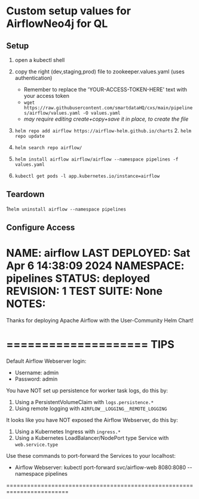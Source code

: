 # Custom setup values for AirflowNeo4j for QL


## Setup
1. open a kubectl shell
2. copy the right (dev,staging,prod) file to zookeeper.values.yaml (uses authentication)
    - Remember to replace the 'YOUR-ACCESS-TOKEN-HERE' text with your access token
    - `wget https://raw.githubusercontent.com/smartdataHQ/cxs/main/pipelines/airflow/values.yaml -O values.yaml`
    - *may require editing create+copy+save it in place, to create the file*

    
1. `helm repo add airflow https://airflow-helm.github.io/charts`
   2. `helm repo update`
3. `helm search repo airflow/`
4. `helm install airflow airflow/airflow --namespace pipelines -f values.yaml`
5. `kubectl get pods -l app.kubernetes.io/instance=airflow`

## Teardown

1`helm uninstall airflow --namespace pipelines`

## Configure Access
NAME: airflow
LAST DEPLOYED: Sat Apr  6 14:38:09 2024
NAMESPACE: pipelines
STATUS: deployed
REVISION: 1
TEST SUITE: None
NOTES:
========================================================================
Thanks for deploying Apache Airflow with the User-Community Helm Chart!

====================
TIPS
====================
Default Airflow Webserver login:
* Username:  admin
* Password:  admin

You have NOT set up persistence for worker task logs, do this by:
1. Using a PersistentVolumeClaim with `logs.persistence.*`
2. Using remote logging with `AIRFLOW__LOGGING__REMOTE_LOGGING`

It looks like you have NOT exposed the Airflow Webserver, do this by:
1. Using a Kubernetes Ingress with `ingress.*`
2. Using a Kubernetes LoadBalancer/NodePort type Service with `web.service.type`

Use these commands to port-forward the Services to your localhost:
* Airflow Webserver:  kubectl port-forward svc/airflow-web 8080:8080 --namespace pipelines

========================================================================
